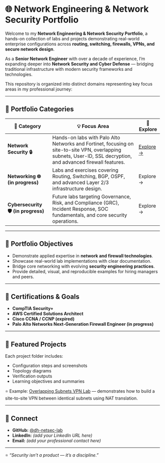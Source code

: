 # 🌐 Network Engineering & Network Security Portfolio

Welcome to my **Network Engineering & Network Security Portfolio**, a hands-on collection of labs and projects demonstrating real-world enterprise configurations across **routing, switching, firewalls, VPNs, and secure network design**.

As a **Senior Network Engineer** with over a decade of experience, I’m expanding deeper into **Network Security and Cyber Defense** — bridging traditional infrastructure with modern security frameworks and technologies.

This repository is organized into distinct domains representing key focus areas in my professional journey:  

---

## 📂 Portfolio Categories

| 📁 **Category** | 💡 **Focus Area** | 🔗 **Explore** |
|------------------|------------------|----------------|
| **Network Security 🔒** | Hands-on labs with Palo Alto Networks and Fortinet, focusing on site-to-site VPN, overlapping subnets, User-ID, SSL decryption, and advanced firewall features. | [Explore →](./network-security/) |
| **Networking 🌐 (in progress)** | Labs and exercises covering Routing, Switching, BGP, OSPF, and advanced Layer 2/3 infrastructure design. | Explore → |
| **Cybersecurity 🛡️ (in progress)** | Future labs targeting Governance, Risk, and Compliance (GRC), Incident Response, SOC fundamentals, and core security operations. | Explore → |


---

## 🧠 Portfolio Objectives
- Demonstrate applied expertise in **network and firewall technologies**.  
- Showcase real-world lab implementations with clear documentation.  
- Bridge core networking with evolving **security engineering practices**.  
- Provide detailed, visual, and reproducible examples for hiring managers and peers.

---

## 🧾 Certifications & Goals
- **CompTIA Security+**  
- **AWS Certified Solutions Architect**  
- **Cisco CCNA / CCNP (expired)**  
- **Palo Alto Networks Next-Generation Firewall Engineer (in progress)**  

---

## 🧱 Featured Projects
Each project folder includes:
- Configuration steps and screenshots  
- Topology diagrams  
- Verification outputs  
- Learning objectives and summaries  

⭐ Example: [Overlapping Subnets VPN Lab](./network-security/palo-alto-overlapping-subnet-lab/) — demonstrates how to build a site-to-site VPN between identical subnets using NAT translation.

---

## 🧷 Connect
- **GitHub:** [@dh-netsec-lab](https://github.com/dh-netsec-lab)  
- **LinkedIn:** *(add your LinkedIn URL here)*  
- **Email:** *(add your professional contact here)*  

---

⭐ *“Security isn’t a product — it’s a discipline.”*
